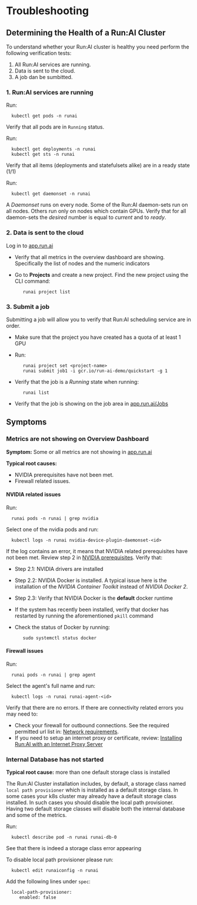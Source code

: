 # Troubleshooting

## Determining the Health of a Run:AI Cluster

To understand whether your Run:AI cluster is healthy you need perform the following verification tests:

1. All Run:AI services are running.
2. Data is sent to the cloud.
3. A job dan be sumbitted.


### 1. Run:AI services are running

Run:

      kubectl get pods -n runai

Verify that all pods are in ``Running`` status. 

Run:

      kubectl get deployments -n runai
      kubectl get sts -n runai

Verify that all items (deployments and statefulsets alike) are in a ready state (1/1)

Run:

      kubectl get daemonset -n runai


A _Daemonset_ runs on every node. Some of the Run:AI daemon-sets run on all nodes. Others run only on nodes which contain GPUs. Verify that for all daemon-sets the _desired_ number is equal to  _current_ and to _ready_. 


### 2. Data is sent to the cloud

Log in to [app.run.ai](https://app.run.ai)

* Verify that all metrics in the overview dashboard are showing. Specifically the list of nodes and the numeric indicators
* Go to __Projects__ and create a new project. Find the new project using the CLI command:

         runai project list


### 3. Submit a job

Submitting a job will allow you to verify that Run:AI scheduling service are in order. 

* Make sure that the project you have created has a quota of at least 1 GPU
* Run:

         runai project set <project-name>
         runai submit job1 -i gcr.io/run-ai-demo/quickstart -g 1

* Verify that the job is a _Running_ state when running: 

         runai list

* Verify that the job is showing on the job area in [app.run.ai/Jobs](https://app.run.ai/Jobs)


## Symptoms 

### Metrics are not showing on Overview Dashboard

__Symptom:__ Some or all metrics are not showing in [app.run.ai](https://app.run.ai)

__Typical root causes:__

* NVIDIA prerequisites have not been met.
* Firewall related issues.

#### NVIDIA related issues

Run:

      runai pods -n runai | grep nvidia

Select one of the nvidia pods and run:

      kubectl logs -n runai nvidia-device-plugin-daemonset-<id>

If the log contains an error, it means that NVIDIA related prerequisites have not been met. Review step 2 in [NVIDIA prerequisites](../Installing-Run-AI-on-an-on-premise-Kubernetes-Cluster/#step-2-nvidia). Verify that:

* Step 2.1: NVIDIA drivers are installed
* Step 2.2: NVIDIA Docker is installed. A typical issue here is the installation of the _NVIDIA Container Toolkit_ instead of _NVIDIA Docker 2_. 
* Step 2.3: Verify that NVIDIA Docker is the __default__ docker runtime
* If the system has recently been installed, verify that docker has restarted by running the aforementioned  `pkill` command
* Check the status of Docker by running:

         sudo systemctl status docker



#### Firewall issues

Run:

      runai pods -n runai | grep agent

Select the agent's full name and run:

      kubectl logs -n runai runai-agent-<id>

Verify that there are no errors. If there are connectivity related errors you may need to:

* Check your firewall for outbound connections. See the required permitted url list in: [Network requirements](Run-AI-GPU-Cluster-Prerequisites.md#network-requirements.md).
* If you need to setup an internet proxy or certificate, review: [Installing Run:AI with an Internet Proxy Server](Installing-Run-AI-with-an-Internet-Proxy-Server-.md)


### Internal Database has not started
 
 __Typical root cause:__ more than one default storage class is installed
 
 The Run:AI Cluster installation includes, by default, a storage class named ``local path provisioner`` which is installed as a default storage class. In some cases your k8s cluster may already have a default storage class installed. In such cases you should disable the local path provisioner. Having two default storage classes will disable both the internal database and some of the metrics.

 Run:

      kubectl describe pod -n runai runai-db-0

 See that there is indeed a storage class error appearing

 To disable local path provisioner please run:

      kubectl edit runaiconfig -n runai
 
 Add the following lines under `spec`:
 
      local-path-provisioner:
         enabled: false
      
